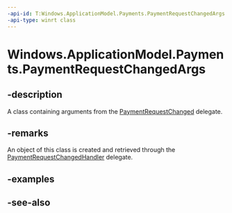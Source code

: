 ```yaml
---
-api-id: T:Windows.ApplicationModel.Payments.PaymentRequestChangedArgs
-api-type: winrt class
---
```


<!-- Class syntax.
public class PaymentRequestChangedArgs : Windows.ApplicationModel.Payments.IPaymentRequestChangedArgs
-->

# Windows.ApplicationModel.Payments.PaymentRequestChangedArgs

## -description
A class containing arguments from the [PaymentRequestChanged](paymentrequestchangedhandler.md) delegate.

## -remarks
An object of this class is created and retrieved through the [PaymentRequestChangedHandler](paymentrequestchangedhandler.md) delegate.

## -examples

## -see-also